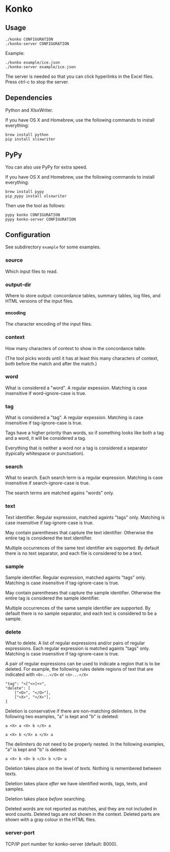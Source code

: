 Konko
=====


Usage
-----

    ./konko CONFIGURATION
    ./konko-server CONFIGURATION

Example:

    ./konko example/ice.json
    ./konko-server example/ice.json

The server is needed so that you can click hyperlinks in the Excel
files. Press ctrl-c to stop the server.


Dependencies
------------

Python and XlsxWriter.

If you have OS X and Homebrew, use the following commands to install
everything:

    brew install python
    pip install xlsxwriter



PyPy
----

You can also use PyPy for extra speed.

If you have OS X and Homebrew, use the following commands to install
everything:

    brew install pypy
    pip_pypy install xlsxwriter

Then use the tool as follows:

    pypy konko CONFIGURATION
    pypy konko-server CONFIGURATION


Configuration
-------------

See subdirectory `example` for some examples.


### source

Which input files to read.


### output-dir

Where to store output: concordance tables, summary tables, log files,
and HTML versions of the input files.

#### encoding

The character encoding of the input files.


### context

How many characters of context to show in the concordance table.

(The tool picks words until it has at least this many characters of
context, both before the match and after the match.)


### word

What is considered a "word". A regular expession. Matching is case
insensitive if word-ignore-case is true.


### tag

What is considered a "tag". A regular expession. Matching is case
insensitive if tag-ignore-case is true.

Tags have a higher priority than words, so if something looks
like both a tag and a word, it will be considered a tag.

Everything that is neither a word nor a tag is considered a separator
(typically whitespace or punctuation).


### search

What to search. Each search term is a regular expression. Matching
is case insensitive if search-ignore-case is true.

The search terms are matched agains "words" only.


### text

Text identifier. Regular expression, matched againts "tags" only.
Matching is case insensitive if tag-ignore-case is true.

May contain parentheses that capture the text identifier. Otherwise
the entire tag is considered the text identifier.

Multiple occurrences of the same text identifier are supported.
By default there is no text separator, and each file is considered
to be a text.


### sample

Sample identifier. Regular expression, matched againts "tags" only.
Matching is case insensitive if tag-ignore-case is true.

May contain parentheses that capture the sample identifier. Otherwise
the entire tag is considered the sample identifier.

Multiple occurrences of the same sample identifier are supported.
By default there is no sample separator, and each text is considered
to be a sample.


### delete

What to delete. A list of regular expressions and/or pairs of regular
expressions. Each regular expression is matched againts "tags" only.
Matching is case insensitive if tag-ignore-case is true.

A pair of regular expressions can be used to indicate a region that
is to be deleted. For example, the following rules delete regions of
text that are indicated with `<O>...</O>` or `<X>...</X>`

    "tag": "<[^<>]+>",
    "delete": [
        ["<O>", "</O>"],
        ["<X>", "</X>"],
    ]

Deletion is conservative if there are non-matching delimiters.
In the following two examples, "a" is kept and "b" is deleted:

    a <X> a <X> b </X> a

    a <X> b </X> a </X> a

The delimiters do not need to be properly nested. In the following
examples, "a" is kept and "b" is deleted:

    a <X> b <O> b </X> b </O> a

Deletion takes place on the level of *texts*. Nothing is remembered
between texts.

Deletion takes place *after* we have identified words, tags,
texts, and samples.

Deletion takes place *before* searching.

Deleted words are not reported as matches, and they are not included
in word counts. Deleted tags are not shown in the context. Deleted
parts are shown with a gray colour in the HTML files.


### server-port

TCP/IP port number for konko-server (default: 8000).



